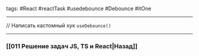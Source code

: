 tags: #React #reactTask #usedebounce #Debounce #itOne 
___

// Написать кастомный хук `useDebounce()`


___
### [[011 Решение задач JS, TS и React|Назад]]